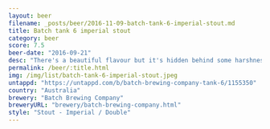 ```yaml
---
layout: beer
filename: _posts/beer/2016-11-09-batch-tank-6-imperial-stout.md
title: Batch tank 6 imperial stout
category: beer
score: 7.5
beer-date: "2016-09-21"
desc: "There's a beautiful flavour but it's hidden behind some harshness which slightly spoils it"
permalink: /beer/:title.html
img: /img/list/batch-tank-6-imperial-stout.jpeg
untappd: "https://untappd.com/b/batch-brewing-company-tank-6/1155350"
country: "Australia"
brewery: "Batch Brewing Company"
breweryURL: "brewery/batch-brewing-company.html"
style: "Stout - Imperial / Double"
---
```

